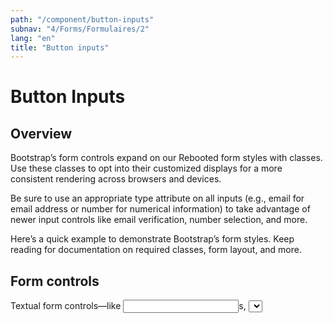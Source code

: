 ```yaml
---
path: "/component/button-inputs"
subnav: "4/Forms/Formulaires/2"
lang: "en"
title: "Button inputs"
---
```


<helmet>
<title> Button Inputs - Aurora Design System </title>
</helmet>

# Button Inputs

<documentationtabs>
      <doctabpanel type="html">
          

## Overview
Bootstrap’s form controls expand on our Rebooted form styles with classes. Use these classes to opt into their customized displays for a more consistent rendering across browsers and devices.

Be sure to use an appropriate type attribute on all inputs (e.g., email for email address or number for numerical information) to take advantage of newer input controls like email verification, number selection, and more.

Here’s a quick example to demonstrate Bootstrap’s form styles. Keep reading for documentation on required classes, form layout, and more.

## Form controls
Textual form controls—like <input>s, <select>s, and <textarea>s—are styled with the .form-control class. Included are styles for general appearance, focus state, sizing, and more.

Be sure to explore our custom forms to further style <select>s.
    
## Checkboxes and radios
Default checkboxes and radios are improved upon with the help of .form-check, a single class for both input types that improves the layout and behavior of their HTML elements. Checkboxes are for selecting one or several options in a list, while radios are for selecting one option from many.

Disabled checkboxes and radios are supported, but to provide a not-allowed cursor on hover of the parent <label>, you’ll need to add the disabled attribute to the .form-check-input. The disabled attribute will apply a lighter color to help indicate the input’s state.

Checkboxes and radios use are built to support HTML-based form validation and provide concise, accessible labels. As such, our <input>s and <label>s are sibling elements as opposed to an <input> within a <label>. This is slightly more verbose as you must specify id and for attributes to relate the <input> and <label>.

### Default (stacked)
By default, any number of checkboxes and radios that are immediate sibling will be vertically stacked and appropriately spaced with .form-check.

## Layout
Since Bootstrap applies display: block and width: 100% to almost all our form controls, forms will by default stack vertically. Additional classes can be used to vary this layout on a per-form basis.

### Form groups
The .form-group class is the easiest way to add some structure to forms. It provides a flexible class that encourages proper grouping of labels, controls, optional help text, and form validation messaging. By default it only applies margin-bottom, but it picks up additional styles in .form-inline as needed. Use it with <fieldset>s, <div>s, or nearly any other element.
    
## Alternatives to hidden labels
Assistive technologies such as screen readers will have trouble with your forms if you don’t include a label for every input. For these inline forms, you can hide the labels using the .sr-only class. There are further alternative methods of providing a label for assistive technologies, such as the aria-label, aria-labelledby or title attribute. If none of these are present, assistive technologies may resort to using the placeholder attribute, if present, but note that use of placeholder as a replacement for other labelling methods is not advised.

## Help text
Block-level help text in forms can be created using .form-text (previously known as .help-block in v3). Inline help text can be flexibly implemented using any inline HTML element and utility classes like .text-muted.

### Associating help text with form controls
Help text should be explicitly associated with the form control it relates to using the aria-describedby attribute. This will ensure that assistive technologies—such as screen readers—will announce this help text when the user focuses or enters the control.

Help text below inputs can be styled with .form-text. This class includes display: block and adds some top margin for easy spacing from the inputs above.

## Disabled forms
Add the disabled boolean attribute on an input to prevent user interactions and make it appear lighter.

## Validation
Provide valuable, actionable feedback to your users with HTML5 form validation–available in all our supported browsers. Choose from the browser default validation feedback, or implement custom messages with our built-in classes and starter JavaScript.

We currently recommend using custom validation styles, as native browser default validation messages are not consistently exposed to assistive technologies in all browsers (most notably, Chrome on desktop and mobile).

### How it works
Here’s how form validation works with Bootstrap:

HTML form validation is applied via CSS’s two pseudo-classes, :invalid and :valid. It applies to <input>, <select>, and <textarea> elements.
Bootstrap scopes the :invalid and :valid styles to parent .was-validated class, usually applied to the <form>. Otherwise, any required field without a value shows up as invalid on page load. This way, you may choose when to activate them (typically after form submission is attempted).
To reset the appearance of the form (for instance, in the case of dynamic form submissions using AJAX), remove the .was-validated class from the <form> again after submission.
As a fallback, .is-invalid and .is-valid classes may be used instead of the pseudo-classes for server side validation. They do not require a .was-validated parent class.
Due to constraints in how CSS works, we cannot (at present) apply styles to a <label> that comes before a form control in the DOM without the help of custom JavaScript.
All modern browsers support the constraint validation API, a series of JavaScript methods for validating form controls.
Feedback messages may utilize the browser defaults (different for each browser, and unstylable via CSS) or our custom feedback styles with additional HTML and CSS.
You may provide custom validity messages with setCustomValidity in JavaScript.
With that in mind, consider the following demos for our custom form validation styles, optional server side classes, and browser defaults.
    
## Checkboxes and radios
Each checkbox and radio is wrapped in a <div> with a sibling <span> to create our custom control and a <label> for the accompanying text. Structurally, this is the same approach as our default .form-check.

We use the sibling selector (~) for all our <input> states—like :checked—to properly style our custom form indicator. When combined with the .custom-control-label class, we can also style the text for each item based on the <input>’s state.

We hide the default <input> with opacity and use the .custom-control-label to build a new custom form indicator in its place with ::before and ::after. Unfortunately we can’t build a custom one from just the <input> because CSS’s content doesn’t work on that element.

In the checked states, we use base64 embedded SVG icons from Open Iconic. This provides us the best control for styling and positioning across browsers and devices.

### Disabled
Custom checkboxes and radios can also be disabled. Add the disabled boolean attribute to the <input> and the custom indicator and label description will be automatically styled.

### Select menu
Custom <select> menus need only a custom class, .custom-select to trigger the custom styles. Custom styles are limited to the <select>’s initial appearance and cannot modify the <option>s due to browser limitations.
          
<codeblock html='
    <div class="custom-control custom-checkbox">
        <input type="checkbox" class="custom-control-input" id="customCheck1">
        <label class="custom-control-label" for="customCheck1">Custom check</label>
    </div>
' react='' /></codeblock>
          
<codeblock html='<label class="switch">
  <input type="checkbox" />
  <span class="switch__toggle"></span>
  Toggle switch
</label>
' react='' /></codeblock>

<codeblock html='
    <div class="custom-control custom-radio">
      <input type="radio" id="customRadio1" name="customRadio" class="custom-control-input">
      <label class="custom-control-label" for="customRadio1">Custom radio 1</label>
    </div>
    <div class="custom-control custom-radio">
      <input type="radio" id="customRadio2" name="customRadio" class="custom-control-input">
      <label class="custom-control-label" for="customRadio2">Custom radio 2</label>
    </div>
' react='' /></codeblock>

</doctabpanel>
      <doctabpanel type="react">
      </doctabpanel>
      <doctabpanel type="design">
          

## Checkboxes

Checkboxes are used when the user can select multiple options from the given list. They are also used to confirm certain statements such as: _I accept the Terms and Conditions,_ or _Send me email updates._

If there is an _Other_ option, this should include an open field for users to provide additional information.

Labels for checkboxes are aligned to the right of the box.

Checkboxes have four different states:

<div class="custom-control custom-checkbox">
    <input type="checkbox" class="custom-control-input" id="customCheck1">
    <label class="custom-control-label" for="customCheck1">Custom check</label>
</div>

<br>

**Normal:** 18px by 18px box, border radius of 4px, background colour of <badge style="background-color: #F9F9F9;color:black;">#F9F9F9</badge> , border colour of <badge style="background-color: #96A8B2;color:black">#96A8B2</badge>  at 1px

**Hover:** 18px by 18px box, border radius of 4px, background color <badge style="background-color: #FFFFFF;color:black;">#FFFFFF</badge>, border colour of <badge style="background-color: #4D5D6C;">#4D5D6C</badge> at 1px

**Focus:** 18px by 18px box, border radius of 4px, background color <badge style="background-color: #FFFFFF;color:black;">#FFFFFF</badge>, border colour of <badge style="background-color: #4D5D6C;">#4D5D6C</badge> at 3px

**Active:** 18px by 18px box, border radius of 4px, background colour <badge style="background-color: #4D5D6C;">#4D5D6C</badge>, border colour of <badge style="background-color: #96A8B2;color:black">#96A8B2</badge>. Includes a white check icon centered within the box.

## Radio Buttons

Radio buttons are used when the user can only select one of the options from the given list.

Radio buttons should follow the vertical format of the form. They should be placed beneath each other rather than beside each other.

If there is an _Other_ option, this should include an open field for users to provide additional information.

Labels for radio buttons are aligned to the right of the button.

<div class="custom-control custom-radio">
    <input type="radio" id="customRadio1" name="customRadio" class="custom-control-input">
    <label class="custom-control-label" for="customRadio1">Custom radio 1</label>
</div>
<div class="custom-control custom-radio">
    <input type="radio" id="customRadio2" name="customRadio" class="custom-control-input">
    <label class="custom-control-label" for="customRadio2">Custom radio 2</label>
</div>
<br>

**Normal:** 18px by 18px circle, background colour of <badge style="background-color: #F9F9F9;color:black;">#F9F9F9</badge>, border colour of <badge style="background-color: #96A8B2;color:black">#96A8B2</badge> at 1px

**Hover:** 18px by 18px circle, background color <badge style="background-color: #FFFFFF;color:black;">#FFFFFF</badge>, border colour of <badge style="background-color: #4D5D6C;">#4D5D6C</badge> at 1px

**Focus:** 18px by 18px circle, border radius of 4px, background color <badge style="background-color: #FFFFFF;color:black;">#FFFFFF</badge>, border colour of <badge style="background-color: #4D5D6C;">#4D5D6C</badge> at 3px

**Active:** 18px by 18pxcircle, border radius of 4px, background colour <badge style="background-color: #4D5D6C;">#4D5D6C</badge>, border colour of <badge style="background-color: #96A8B2;color:black">#96A8B2</badge>. Includes filled in smaller circle within the full button.

## Switches

Switches are used when only one of two options can be selected. They represent simple questions such as yes/no or on/off style options. Typically, the yes/on option is more colourful and prominent than the no/off option.

Switches can be used in all kinds of forms, or other types of functions such as Settings, Profile Options etc.

<label class="switch">
  <input type="checkbox" />
  <span class="switch__toggle"></span>
  Toggle switch
</label>

<br> 
<br>

Switches have four different states:

**Off:** 32px by 18px, border radius of 9px, slider background colour of <badge style="background-color: #E3E4E5;color:black;">#E3E4E5</badge>, knob colour <badge style="background-color: #FFFFFF;color:black;">#FFFFFF</badge>, border 1px with a colour of <badge style="background-color: #666666">#666666</badge>. The knob is on the left of the slider.

**Off, Hover/Focus:**

32px by 18px, border radius of 9px, slider background colour of <badge style="background-color: #E3E4E5;color:black;">#E3E4E5</badge>, knob colour of <badge style="background-color: #FFFFFF;color:black;">#FFFFFF</badge> with a border of 3px and border colour of <badge style="background-color: #4D5D6C;">#4D5D6C</badge> , border 1px with a colour of <badge style="background-color: #66666">#66666</badge>. The knob is on the left of the slider.

**On:**

32px by 18px, border radius of 9px, slider background colour of <badge style="background-color: #FEC04F;color:black;">#FEC04F</badge>, knob colour <badge style="background-color: #FFFFFF;color:black;">#FFFFFF</badge>, border 1px with a colour of <badge style="background-color: #666666">#666666</badge>. The knob is on the right of the slider.

**On, Hover/Focus:**

32px by 18px, border radius of 9px, slider background colour of <badge style="background-color: #FEC04F;color:black;">#FEC04F</badge>, knob colour <badge style="background-color: #FFFFFF;color:black;">#FFFFFF</badge> with a border of 3px and colour of <badge style="background-color: #4D5D6C;">#4D5D6C</badge>, border 1px with a colour of <badge style="background-color: #666666;">#666666</badge>. The knob is on the right of the slider.

</doctabpanel>
    </documentationtabs>



